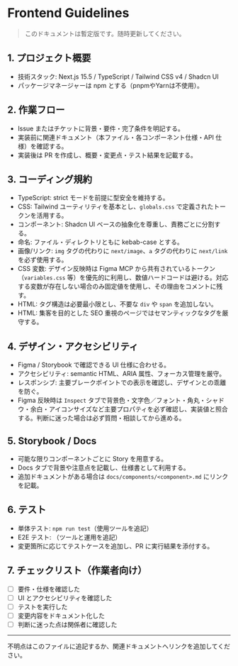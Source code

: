 # Frontend Guidelines

> このドキュメントは暫定版です。随時更新してください。

## 1. プロジェクト概要
- 技術スタック: Next.js 15.5 / TypeScript / Tailwind CSS v4 / Shadcn UI
- パッケージマネージャーは npm とする（pnpmやYarnは不使用）。

## 2. 作業フロー
- Issue またはチケットに背景・要件・完了条件を明記する。
- 実装前に関連ドキュメント（本ファイル・各コンポーネント仕様・API 仕様）を確認する。
- 実装後は PR を作成し、概要・変更点・テスト結果を記載する。

## 3. コーディング規約
- TypeScript: strict モードを前提に型安全を維持する。
- CSS: Tailwind ユーティリティを基本とし、`globals.css` で定義されたトークンを活用する。
- コンポーネント: Shadcn UI ベースの抽象化を尊重し、責務ごとに分割する。
- 命名: ファイル・ディレクトリともに kebab-case とする。
- 画像/リンク: `img` タグの代わりに `next/image`、`a` タグの代わりに `next/link` を必ず使用する。
- CSS 変数: デザイン反映時は Figma MCP から共有されているトークン（`variables.css` 等）を優先的に利用し、数値ハードコードは避ける。対応する変数が存在しない場合のみ固定値を使用し、その理由をコメントに残す。
- HTML: タグ構造は必要最小限とし、不要な `div` や `span` を追加しない。
- HTML: 集客を目的とした SEO 重視のページではセマンティックなタグを厳守する。

## 4. デザイン・アクセシビリティ
- Figma / Storybook で確認できる UI 仕様に合わせる。
- アクセシビリティ: semantic HTML、ARIA 属性、フォーカス管理を厳守。
- レスポンシブ: 主要ブレークポイントでの表示を確認し、デザインとの乖離を防ぐ。
- Figma 反映時は `Inspect` タブで背景色・文字色／フォント・角丸・シャドウ・余白・アイコンサイズなど主要プロパティを必ず確認し、実装値と照合する。判断に迷った場合は必ず質問・相談してから進める。

## 5. Storybook / Docs
- 可能な限りコンポーネントごとに Story を用意する。
- Docs タブで背景や注意点を記載し、仕様書として利用する。
- 追加ドキュメントがある場合は `docs/components/<component>.md` にリンクを記載。

## 6. テスト
- 単体テスト: `npm run test`（使用ツールを追記）
- E2E テスト: （ツールと運用を追記）
- 変更箇所に応じてテストケースを追加し、PR に実行結果を添付する。

## 7. チェックリスト（作業者向け）
- [ ] 要件・仕様を確認した
- [ ] UI とアクセシビリティを確認した
- [ ] テストを実行した
- [ ] 変更内容をドキュメント化した
- [ ] 判断に迷った点は関係者に確認した

---
不明点はこのファイルに追記するか、関連ドキュメントへリンクを追加してください。

